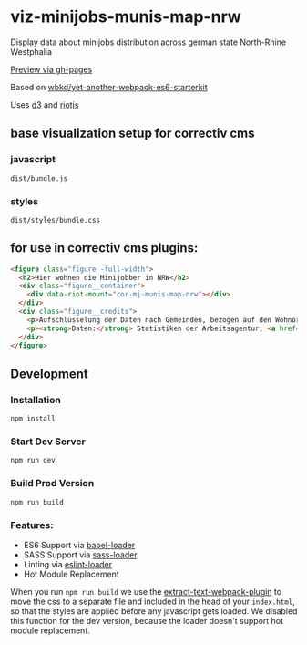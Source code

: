 # viz-minijobs-munis-map-nrw

Display data about minijobs distribution across german state North-Rhine Westphalia

[Preview via gh-pages](https://correctiv.github.io/viz-minijobs-munis-map-nrw/dist/)

Based on [wbkd/yet-another-webpack-es6-starterkit](https://github.com/wbkd/yet-another-webpack-es6-starterkit)

Uses [d3](https://d3js.org) and [riotjs](https://riotjs.com)

## base visualization setup for correctiv cms

### javascript

```
dist/bundle.js
```

### styles

```
dist/styles/bundle.css
```

## for use in correctiv cms plugins:

```html
<figure class="figure -full-width">
  <h2>Hier wohnen die Minijobber in NRW</h2>
  <div class="figure__container">
    <div data-riot-mount="cor-mj-munis-map-nrw"></div>
  </div>
  <div class="figure__credits">
    <p>Aufschlüsselung der Daten nach Gemeinden, bezogen auf den Wohnort der Minijobber.</p>
    <p><strong>Daten:</strong> Statistiken der Arbeitsagentur, <a href="https://correctiv.org/a/1861">zum Download</a></p>
  </div>
</figure>
```


## Development

### Installation

```
npm install
```

### Start Dev Server

```
npm run dev
```

### Build Prod Version

```
npm run build
```

### Features:

* ES6 Support via [babel-loader](https://github.com/babel/babel-loader)
* SASS Support via [sass-loader](https://github.com/jtangelder/sass-loader)
* Linting via [eslint-loader](https://github.com/MoOx/eslint-loader)
* Hot Module Replacement

When you run `npm run build` we use the [extract-text-webpack-plugin](https://github.com/webpack/extract-text-webpack-plugin) to move the css to a separate file and included in the head of your `index.html`, so that the styles are applied before any javascript gets loaded. We disabled this function for the dev version, because the loader doesn't support hot module replacement.
